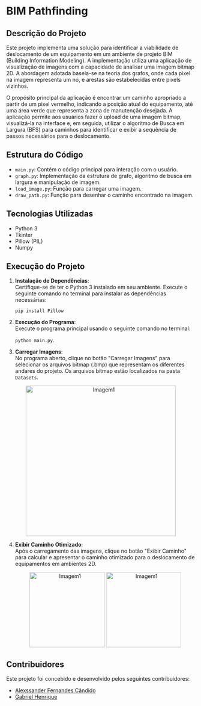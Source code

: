 
# BIM Pathfinding

## Descrição do Projeto

Este projeto implementa uma solução para identificar a viabilidade de deslocamento de um equipamento em um ambiente de projeto BIM (Building Information Modeling). A implementação utiliza uma aplicação de visualização de imagens com a capacidade de analisar uma imagem bitmap 2D. A abordagem adotada baseia-se na teoria dos grafos, onde cada pixel na imagem representa um nó, e arestas são estabelecidas entre pixels vizinhos.

O propósito principal da aplicação é encontrar um caminho apropriado a partir de um pixel vermelho, indicando a posição atual do equipamento, até uma área verde que representa a zona de manutenção desejada. A aplicação permite aos usuários fazer o upload de uma imagem bitmap, visualizá-la na interface e, em seguida, utilizar o algoritmo de Busca em Largura (BFS) para caminhos para identificar e exibir a sequência de passos necessários para o deslocamento.

## Estrutura do Código

- `main.py`: Contém o código principal para interação com o usuário.
- `graph.py`: Implementação da estrutura de grafo, algoritmo de busca em largura e manipulação de imagem.
- `load_image.py`: Função para carregar uma imagem.
- `draw_path.py`: Função para desenhar o caminho encontrado na imagem.
## Tecnologias Utilizadas

- Python 3
- Tkinter
- Pillow (PIL)
- Numpy
## Execução do Projeto

1. **Instalação de Dependências**:  
   Certifique-se de ter o Python 3 instalado em seu ambiente. Execute o seguinte comando no terminal para instalar as dependências necessárias:
   
   `pip install Pillow`

2. **Execução do Programa**:  
   Execute o programa principal usando o seguinte comando no terminal:
   
   `python main.py`.

3. **Carregar Imagens**:  
   No programa aberto, clique no botão "Carregar Imagens" para selecionar os arquivos bitmap (.bmp) que representam os diferentes andares do projeto. Os arquivos bitmap estão localizados na pasta `Datasets`.

  <div align="center">
    <img src="https://github.com/JuBinLuB/Teoria-dos-Grafos/assets/110267649/67aa2635-421b-4afa-b226-bf030a3fc468" alt="Imagem1" width="400">
  </div>

4. **Exibir Caminho Otimizado**:  
   Após o carregamento das imagens, clique no botão "Exibir Caminho" para calcular e apresentar o caminho otimizado para o deslocamento de equipamentos em ambientes 2D.

   <p align="center">
     <img src="https://github.com/JuBinLuB/Teoria-dos-Grafos/assets/110267649/8016cf27-e4c0-4dfa-b5c5-391d37ee7bef" alt="Imagem1" width="200">
     <img src="https://github.com/JuBinLuB/Teoria-dos-Grafos/assets/110267649/48c39324-f6a3-49f7-ba80-422076960653" alt="Imagem1" width="200">
   </p>

## Contribuidores

Este projeto foi concebido e desenvolvido pelos seguintes contribuidores:

- [Alexssander Fernandes Cândido](https://github.com/JuBinLuB)
- [Gabriel Henrique](https://github.com/gabrielhs33)
